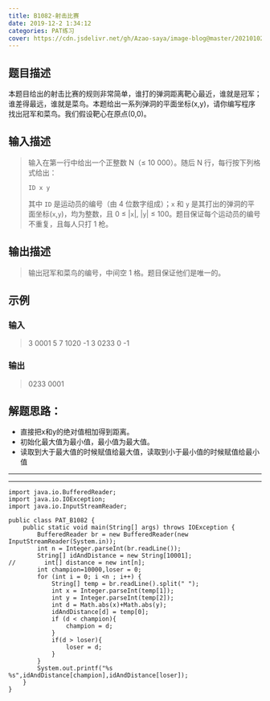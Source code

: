 ```yaml
---
title: B1082-射击比赛
date: 2019-12-2 1:34:12 
categories: PAT练习
cover: https://cdn.jsdelivr.net/gh/Azao-saya/image-blog@master/20210102/id=54341472(なつ).mdg91a8wwtc.jpg
---
```


## 题目描述 <!--more-->

本题目给出的射击比赛的规则非常简单，谁打的弹洞距离靶心最近，谁就是冠军；谁差得最远，谁就是菜鸟。本题给出一系列弹洞的平面坐标(x,y)，请你编写程序找出冠军和菜鸟。我们假设靶心在原点(0,0)。

## 输入描述

>  输入在第一行中给出一个正整数 N（≤ 10 000）。随后 N 行，每行按下列格式给出：
>
>  ```
>  ID x y
>  ```
>
>  其中 `ID` 是运动员的编号（由 4 位数字组成）；`x` 和 `y` 是其打出的弹洞的平面坐标(`x`,`y`)，均为整数，且 0 ≤ |`x`|, |`y`| ≤ 100。题目保证每个运动员的编号不重复，且每人只打 1 枪。

## 输出描述

> 输出冠军和菜鸟的编号，中间空 1 格。题目保证他们是唯一的。

## 示例

### 输入

> 3
> 0001 5 7
> 1020 -1 3
> 0233 0 -1

### 输出

> 0233 0001

## 解题思路：

- 直接把x和y的绝对值相加得到距离。
- 初始化最大值为最小值，最小值为最大值。
- 读取到大于最大值的时候赋值给最大值，读取到小于最小值的时候赋值给最小值

---

---



```
import java.io.BufferedReader;
import java.io.IOException;
import java.io.InputStreamReader;

public class PAT_B1082 {
    public static void main(String[] args) throws IOException {
        BufferedReader br = new BufferedReader(new InputStreamReader(System.in));
        int n = Integer.parseInt(br.readLine());
        String[] idAndDistance = new String[10001];
//        int[] distance = new int[n];
        int champion=10000,loser = 0;
        for (int i = 0; i <n ; i++) {
            String[] temp = br.readLine().split(" ");
            int x = Integer.parseInt(temp[1]);
            int y = Integer.parseInt(temp[2]);
            int d = Math.abs(x)+Math.abs(y);
            idAndDistance[d] = temp[0];
            if (d < champion){
                champion = d;
            }
            if(d > loser){
                loser = d;
            }
        }
        System.out.printf("%s %s",idAndDistance[champion],idAndDistance[loser]);
    }
}
```

